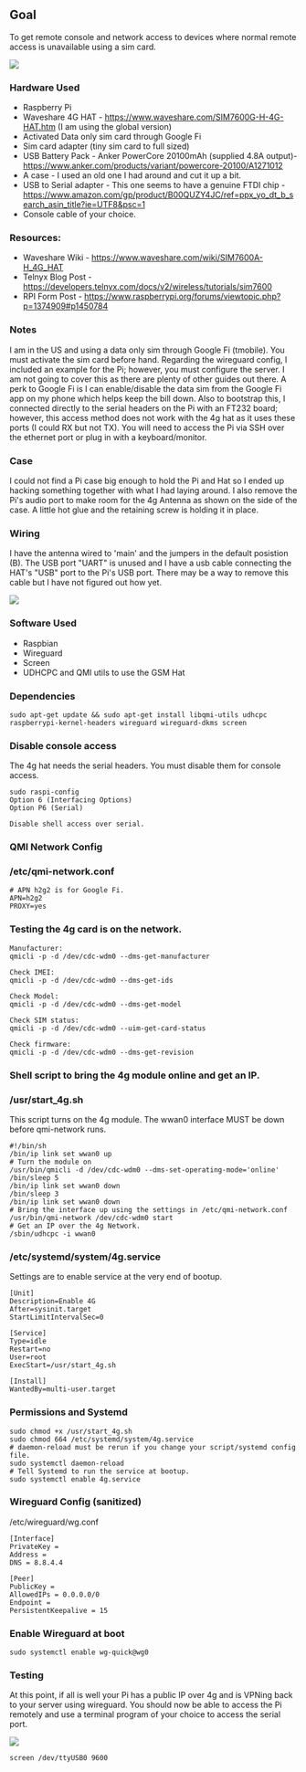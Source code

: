 ## Goal
To get remote console and network access to devices where normal remote access is unavailable using a sim card.

![](2.png)

### Hardware Used
* Raspberry Pi
* Waveshare 4G HAT - https://www.waveshare.com/SIM7600G-H-4G-HAT.htm (I am using the global version)
* Activated Data only sim card through Google Fi
* Sim card adapter (tiny sim card to full sized)
* USB Battery Pack - Anker PowerCore 20100mAh (supplied 4.8A output)- https://www.anker.com/products/variant/powercore-20100/A1271012
* A case - I used an old one I had around and cut it up a bit.
* USB to Serial adapter - This one seems to have a genuine FTDI chip - https://www.amazon.com/gp/product/B00QUZY4JC/ref=ppx_yo_dt_b_search_asin_title?ie=UTF8&psc=1
* Console cable of your choice.

### Resources:
* Waveshare Wiki - https://www.waveshare.com/wiki/SIM7600A-H_4G_HAT
* Telnyx Blog Post - https://developers.telnyx.com/docs/v2/wireless/tutorials/sim7600
* RPI Form Post - https://www.raspberrypi.org/forums/viewtopic.php?p=1374909#p1450784

### Notes
I am in the US and using a data only sim through Google Fi (tmobile). You must activate the sim card before hand.
Regarding the wireguard config, I included an example for the Pi; however, you must configure the server. I am not going to cover this as there are plenty of other guides out there. A perk to Google Fi is I can enable/disable the data sim from the Google Fi app on my phone which helps keep the bill down. Also to bootstrap this, I connected directly to the serial headers on the Pi with an FT232 board; however, this access method does not work with the 4g hat as it uses these ports (I could RX but not TX). You will need to access the Pi via SSH over the ethernet port or plug in with a keyboard/monitor.

### Case
I could not find a Pi case big enough to hold the Pi and Hat so I ended up hacking something together with what I had laying around. I also remove the Pi's audio port to make room for the 4g Antenna as shown on the side of the case. A little hot glue and the retaining screw is holding it in place.

### Wiring
I have the antenna wired to 'main' and the jumpers in the default posistion (B).
The USB port "UART" is unused and I have a usb cable connecting the HAT's "USB" port to the Pi's USB port. There may be a way to remove this cable but I have not figured out how yet.

![](3.jpg)

### Software Used
* Raspbian
* Wireguard
* Screen
* UDHCPC and QMI utils to use the GSM Hat

### Dependencies
```
sudo apt-get update && sudo apt-get install libqmi-utils udhcpc raspberrypi-kernel-headers wireguard wireguard-dkms screen

```

### Disable console access
The 4g hat needs the serial headers. You must disable them for console access.
```
sudo raspi-config
Option 6 (Interfacing Options)
Option P6 (Serial)

Disable shell access over serial.
```

### QMI Network Config
### /etc/qmi-network.conf

```
# APN h2g2 is for Google Fi.
APN=h2g2
PROXY=yes
```

### Testing the 4g card is on the network.
```
Manufacturer:
qmicli -p -d /dev/cdc-wdm0 --dms-get-manufacturer

Check IMEI:
qmicli -p -d /dev/cdc-wdm0 --dms-get-ids

Check Model:
qmicli -p -d /dev/cdc-wdm0 --dms-get-model

Check SIM status:
qmicli -p -d /dev/cdc-wdm0 --uim-get-card-status

Check firmware:
qmicli -p -d /dev/cdc-wdm0 --dms-get-revision

```

### Shell script to bring the 4g module online and get an IP.
### /usr/start_4g.sh
This script turns on the 4g module. The wwan0 interface MUST be down before qmi-network runs.
```
#!/bin/sh
/bin/ip link set wwan0 up
# Turn the module on
/usr/bin/qmicli -d /dev/cdc-wdm0 --dms-set-operating-mode='online'
/bin/sleep 5
/bin/ip link set wwan0 down
/bin/sleep 3
/bin/ip link set wwan0 down
# Bring the interface up using the settings in /etc/qmi-network.conf
/usr/bin/qmi-network /dev/cdc-wdm0 start
# Get an IP over the 4g Network.
/sbin/udhcpc -i wwan0
```

### /etc/systemd/system/4g.service
Settings are to enable service at the very end of bootup.
```
[Unit]
Description=Enable 4G
After=sysinit.target
StartLimitIntervalSec=0

[Service]
Type=idle
Restart=no
User=root
ExecStart=/usr/start_4g.sh

[Install]
WantedBy=multi-user.target
```

### Permissions and Systemd
```
sudo chmod +x /usr/start_4g.sh
sudo chmod 664 /etc/systemd/system/4g.service
# daemon-reload must be rerun if you change your script/systemd config file.
sudo systemctl daemon-reload
# Tell Systemd to run the service at bootup.
sudo systemctl enable 4g.service
```

### Wireguard Config (sanitized)
/etc/wireguard/wg.conf
```
[Interface]
PrivateKey = 
Address = 
DNS = 8.8.4.4

[Peer]
PublicKey = 
AllowedIPs = 0.0.0.0/0
Endpoint = 
PersistentKeepalive = 15
```

### Enable Wireguard at boot
```
sudo systemctl enable wg-quick@wg0
```

### Testing
At this point, if all is well your Pi has a public IP over 4g and is VPNing back to your server using wireguard. You should now be able to access the Pi remotely and use a terminal program of your choice to access the serial port.

![](1.png)
```
screen /dev/ttyUSB0 9600
```
